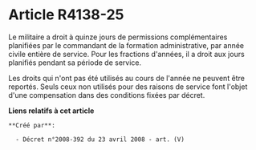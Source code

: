 # Article R4138-25

Le militaire a droit à quinze jours de permissions complémentaires planifiées par le commandant de la formation
administrative, par année civile entière de service. Pour les fractions d'années, il a droit aux jours planifiés pendant sa
période de service.

Les droits qui n'ont pas été utilisés au cours de l'année ne peuvent être reportés. Seuls ceux non utilisés pour des raisons
de service font l'objet d'une compensation dans des conditions fixées par décret.

**Liens relatifs à cet article**

	**Créé par**:

	  - Décret n°2008-392 du 23 avril 2008 - art. (V)
